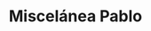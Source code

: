 ---
title: "Miscelánea Pablo"
url: /iguala-de-la-independencia/miscelanea-pablo/
shop: tienda rural
---